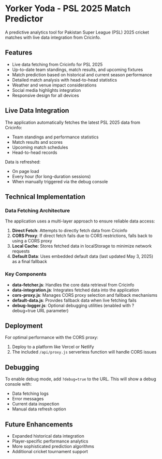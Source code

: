 # Yorker Yoda - PSL 2025 Match Predictor

A predictive analytics tool for Pakistan Super League (PSL) 2025 cricket matches with live data integration from Cricinfo.

## Features

- Live data fetching from Cricinfo for PSL 2025 
- Up-to-date team standings, match results, and upcoming fixtures
- Match prediction based on historical and current season performance
- Detailed match analysis with head-to-head statistics
- Weather and venue impact considerations
- Social media highlights integration
- Responsive design for all devices

## Live Data Integration

The application automatically fetches the latest PSL 2025 data from Cricinfo:

- Team standings and performance statistics
- Match results and scores
- Upcoming match schedules
- Head-to-head records

Data is refreshed:
- On page load
- Every hour (for long-duration sessions)
- When manually triggered via the debug console

## Technical Implementation

### Data Fetching Architecture

The application uses a multi-layer approach to ensure reliable data access:

1. **Direct Fetch**: Attempts to directly fetch data from Cricinfo
2. **CORS Proxy**: If direct fetch fails due to CORS restrictions, falls back to using a CORS proxy
3. **Local Cache**: Stores fetched data in localStorage to minimize network requests
4. **Default Data**: Uses embedded default data (last updated May 3, 2025) as a final fallback

### Key Components

- **data-fetcher.js**: Handles the core data retrieval from Cricinfo
- **data-integration.js**: Integrates fetched data into the application
- **cors-proxy.js**: Manages CORS proxy selection and fallback mechanisms
- **default-data.js**: Provides fallback data when live fetching fails
- **debug-logger.js**: Optional debugging utilities (enabled with ?debug=true URL parameter)

## Deployment

For optimal performance with the CORS proxy:

1. Deploy to a platform like Vercel or Netlify
2. The included `/api/proxy.js` serverless function will handle CORS issues

## Debugging

To enable debug mode, add `?debug=true` to the URL. This will show a debug console with:

- Data fetching logs
- Error messages
- Current data inspection
- Manual data refresh option

## Future Enhancements

- Expanded historical data integration
- Player-specific performance analytics
- More sophisticated prediction algorithms
- Additional cricket tournament support
